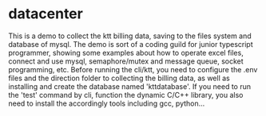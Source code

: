# datacenter
This is a demo to collect the ktt billing data, saving to the files system and database of mysql. The demo is sort of a coding guild for junior typescript programmer, showing some examples about how to operate excel files, connect and use mysql, semaphore/mutex and message queue, socket programming, etc.
Before running the cli/ktt, you need to configure the .env files and the direction folder to collecting the billing data, as well as installing and create the database named 'kttdatabase'. If you need to run the 'test' command by cli, function the dynamic C/C++ library, you also need to install the accordingly tools including gcc, python...